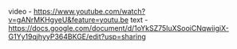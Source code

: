 video - https://www.youtube.com/watch?v=gANrMKHgyeU&feature=youtu.be 
text - https://docs.google.com/document/d/1oYkSZ75IuXSooiCNqwiigiX-G1Yy19qjhyyP364BKGE/edit?usp=sharing